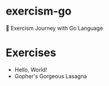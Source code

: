 # exercism-go

🦫 Exercism Journey with Go Language

# Exercises

- Hello, World!
- Gopher's Gorgeous Lasagna
